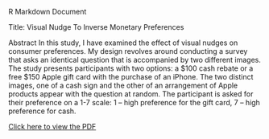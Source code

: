 R Markdown Document

Title: Visual Nudge To Inverse Monetary Preferences

Abstract In this study, I have examined the effect of visual nudges on
consumer preferences. My design revolves around conducting a survey that
asks an identical question that is accompanied by two different images.
The study presents participants with two options: a $100 cash rebate or
a free $150 Apple gift card with the purchase of an iPhone. The two
distinct images, one of a cash sign and the other of an arrangement of
Apple products appear with the question at random. The participant is
asked for their preference on a 1-7 scale: 1 – high preference for the
gift card, 7 – high preference for cash.

[Click here to view the
PDF](https://drive.google.com/file/d/13G1jTq9X7efsPY0O7bBE1P3VQKQCWzlK/view?usp=share_link)
